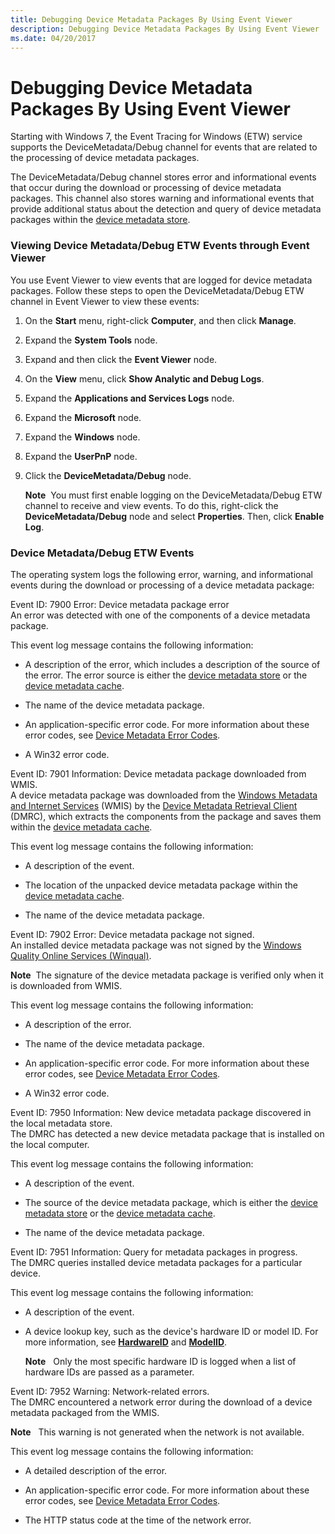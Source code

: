 ```yaml
---
title: Debugging Device Metadata Packages By Using Event Viewer
description: Debugging Device Metadata Packages By Using Event Viewer
ms.date: 04/20/2017
---
```


# Debugging Device Metadata Packages By Using Event Viewer


Starting with Windows 7, the Event Tracing for Windows (ETW) service supports the DeviceMetadata/Debug channel for events that are related to the processing of device metadata packages.

The DeviceMetadata/Debug channel stores error and informational events that occur during the download or processing of device metadata packages. This channel also stores warning and informational events that provide additional status about the detection and query of device metadata packages within the [device metadata store](device-metadata-store.md).

### Viewing Device Metadata/Debug ETW Events through Event Viewer

You use Event Viewer to view events that are logged for device metadata packages. Follow these steps to open the DeviceMetadata/Debug ETW channel in Event Viewer to view these events:

1.  On the **Start** menu, right-click **Computer**, and then click **Manage**.

2.  Expand the **System Tools** node.

3.  Expand and then click the **Event Viewer** node.

4.  On the **View** menu, click **Show Analytic and Debug Logs**.

5.  Expand the **Applications and Services Logs** node.

6.  Expand the **Microsoft** node.

7.  Expand the **Windows** node.

8.  Expand the **UserPnP** node.

9.  Click the **DeviceMetadata/Debug** node.

    **Note**  You must first enable logging on the DeviceMetadata/Debug ETW channel to receive and view events. To do this, right-click the **DeviceMetadata/Debug** node and select **Properties**. Then, click **Enable Log**.

     

### Device Metadata/Debug ETW Events

The operating system logs the following error, warning, and informational events during the download or processing of a device metadata package:

<a href="" id="event-id--7900-error--device-metadata-package-error"></a>Event ID: 7900 Error: Device metadata package error  
An error was detected with one of the components of a device metadata package.

This event log message contains the following information:

-   A description of the error, which includes a description of the source of the error. The error source is either the [device metadata store](device-metadata-store.md) or the [device metadata cache](device-metadata-cache.md).

-   The name of the device metadata package.

-   An application-specific error code. For more information about these error codes, see [Device Metadata Error Codes](device-metadata-error-codes.md).

-   A Win32 error code.

<a href="" id="event-id--7901-information--device-metadata-package-downloaded-from-wmis-"></a>Event ID: 7901 Information: Device metadata package downloaded from WMIS.  
A device metadata package was downloaded from the [Windows Metadata and Internet Services](windows-metadata-and-internet-services.md) (WMIS) by the [Device Metadata Retrieval Client](device-metadata-retrieval-client.md) (DMRC), which extracts the components from the package and saves them within the [device metadata cache](device-metadata-cache.md).

This event log message contains the following information:

-   A description of the event.

-   The location of the unpacked device metadata package within the [device metadata cache](device-metadata-cache.md).

-   The name of the device metadata package.

<a href="" id="event-id--7902-error--device-metadata-package-not-signed--"></a>Event ID: 7902 Error: Device metadata package not signed.   
An installed device metadata package was not signed by the [Windows Quality Online Services (Winqual)](../dashboard/winqual-submission-tool--winqualexe-.md).

**Note**  The signature of the device metadata package is verified only when it is downloaded from WMIS.

 

This event log message contains the following information:

-   A description of the error.

-   The name of the device metadata package.

-   An application-specific error code. For more information about these error codes, see [Device Metadata Error Codes](device-metadata-error-codes.md).

-   A Win32 error code.

<a href="" id="event-id--7950-information--new-device-metadata-package-discovered-in-the-local-metadata-store-"></a>Event ID: 7950 Information: New device metadata package discovered in the local metadata store.  
The DMRC has detected a new device metadata package that is installed on the local computer.

This event log message contains the following information:

-   A description of the event.

-   The source of the device metadata package, which is either the [device metadata store](device-metadata-store.md) or the [device metadata cache](device-metadata-cache.md).

-   The name of the device metadata package.

<a href="" id="event-id--7951-information--query-for-metadata-packages-in-progress-"></a>Event ID: 7951 Information: Query for metadata packages in progress.  
The DMRC queries installed device metadata packages for a particular device.

This event log message contains the following information:

-   A description of the event.

-   A device lookup key, such as the device's hardware ID or model ID. For more information, see [**HardwareID**](/previous-versions/windows/hardware/metadata/ff546114(v=vs.85)) and [**ModelID**](/previous-versions/windows/hardware/metadata/ff549295(v=vs.85)).

    **Note**   Only the most specific hardware ID is logged when a list of hardware IDs are passed as a parameter.

     

<a href="" id="event-id--7952-warning--network-related-errors-"></a>Event ID: 7952 Warning: Network-related errors.  
The DMRC encountered a network error during the download of a device metadata packaged from the WMIS.

**Note**   This warning is not generated when the network is not available.

 

This event log message contains the following information:

-   A detailed description of the error.

-   An application-specific error code. For more information about these error codes, see [Device Metadata Error Codes](device-metadata-error-codes.md).

-   The HTTP status code at the time of the network error.

